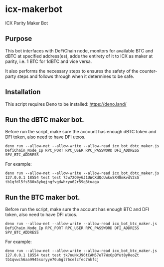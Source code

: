 # icx-makerbot
ICX Parity Maker Bot

## Purpose

This bot interfaces with DeFiChain node, monitors for available BTC and dBTC at specified address(es), adds the entirety of it to ICX as maker at parity, i.e. 1 BTC for 1dBTC and vice versa.

It also performs the necessary steps to ensures the safety of the counter-party steps and follows through when it determines to be safe.

## Installation

This script requires Deno to be installed: https://deno.land/

## Run the dBTC maker bot.

Before run the script, make sure the account has enough dBTC token and DFI token, also need to have DFI utxos.

```
deno run --allow-net --allow-write --allow-read icx_bot_dbtc_maker.js DefiChain_Node_Ip RPC_PORT RPC_USER RPC_PASSWORD DFI_ADDRESS SPV_BTC_ADDRESS
```

For example:

```
deno run --allow-net --allow-write --allow-read icx_bot_dbtc_maker.js 127.0.0.1 18554 test test 7Jw72Q9yGJ1UWCXdQcUwkwSX48mkvdV2sS tb1qfdl5fs580x8ykqjngfvgdwhryu62r59q3tuaga
```

## Run the BTC maker bot.

Before run the script, make sure the account has enough BTC and DFI token, also need to have DFI utxos.

```
deno run --allow-net --allow-write --allow-read icx_bot_btc_maker.js DefiChain_Node_Ip RPC_PORT RPC_USER RPC_PASSWORD DFI_ADDRESS SPV_BTC_ADDRESS
```

For example:

```
deno run --allow-net --allow-write --allow-read icx_bot_btc_maker.js 127.0.0.1 18554 test test tk7nuNxJ96tCAM57eT7Wx6pQYut8yReoZt tb1qvwch6aa9945sxryye70u6gl76celcfec7nkfcj
```

